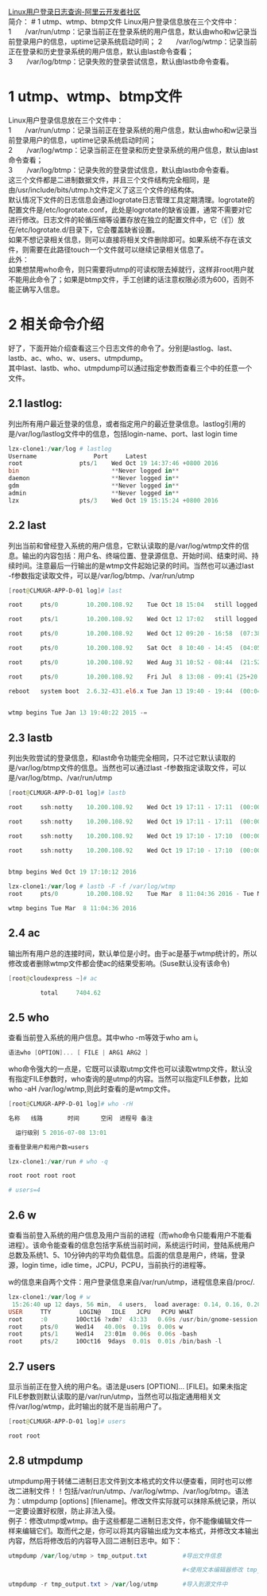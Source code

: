 [Linux用户登录日志查询-阿里云开发者社区](https://developer.aliyun.com/article/611341#:~:text=1%E3%80%80%E3%80%80%2Fvar%2Frun%2Futmp%EF%BC%9A%E8%AE%B0%E5%BD%95%E5%BD%93%E5%89%8D%E6%AD%A3%E5%9C%A8%E7%99%BB%E5%BD%95%E7%B3%BB%E7%BB%9F%E7%9A%84%E7%94%A8%E6%88%B7%E4%BF%A1%E6%81%AF%EF%BC%8C%E9%BB%98%E8%AE%A4%E7%94%B1who%E5%92%8Cw%E8%AE%B0%E5%BD%95%E5%BD%93%E5%89%8D%E7%99%BB%E5%BD%95%E7%94%A8%E6%88%B7%E7%9A%84%E4%BF%A1%E6%81%AF%EF%BC%8Cuptime%E8%AE%B0%E5%BD%95%E7%B3%BB%E7%BB%9F%E5%90%AF%E5%8A%A8%E6%97%B6%E9%97%B4%EF%BC%9B,2%E3%80%80%E3%80%80%2Fvar%2Flog%2Fwtmp%EF%BC%9A%E8%AE%B0%E5%BD%95%E5%BD%93%E5%89%8D%E6%AD%A3%E5%9C%A8%E7%99%BB%E5%BD%95%E5%92%8C%E5%8E%86%E5%8F%B2%E7%99%BB%E5%BD%95%E7%B3%BB%E7%BB%9F%E7%9A%84%E7%94%A8%E6%88%B7%E4%BF%A1%E6%81%AF%EF%BC%8C%E9%BB%98%E8%AE%A4%E7%94%B1last%E5%91%BD%E4%BB%A4%E6%9F%A5%E7%9C%8B%EF%BC%9B%203%E3%80%80%E3%80%80%2Fvar%2Flog%2Fbtmp%EF%BC%9A%E8%AE%B0%E5%BD%95%E5%A4%B1%E8%B4%A5%E7%9A%84%E7%99%BB%E5%BD%95%E5%B0%9D%E8%AF%95%E4%BF%A1%E6%81%AF%EF%BC%8C%E9%BB%98%E8%AE%A4%E7%94%B1lastb%E5%91%BD%E4%BB%A4%E6%9F%A5%E7%9C%8B%E3%80%82)<br />简介： # 1 utmp、wtmp、btmp文件 Linux用户登录信息放在三个文件中： 1　　/var/run/utmp：记录当前正在登录系统的用户信息，默认由who和w记录当前登录用户的信息，uptime记录系统启动时间； 2　　/var/log/wtmp：记录当前正在登录和历史登录系统的用户信息，默认由last命令查看； 3　　/var/log/btmp：记录失败的登录尝试信息，默认由lastb命令查看。
# 1 utmp、wtmp、btmp文件
Linux用户登录信息放在三个文件中：<br />1　　/var/run/utmp：记录当前正在登录系统的用户信息，默认由who和w记录当前登录用户的信息，uptime记录系统启动时间；<br />2　　/var/log/wtmp：记录当前正在登录和历史登录系统的用户信息，默认由last命令查看；<br />3　　/var/log/btmp：记录失败的登录尝试信息，默认由lastb命令查看。<br />这三个文件都是二进制数据文件，并且三个文件结构完全相同，是由/usr/include/bits/utmp.h文件定义了这三个文件的结构体。<br />默认情况下文件的日志信息会通过logrotate日志管理工具定期清理。logrotate的配置文件是/etc/logrotate.conf，此处是logrotate的缺省设置，通常不需要对它进行修改。日志文件的轮循压缩等设置存放在独立的配置文件中，它（们）放在/etc/logrotate.d/目录下，它会覆盖缺省设置。<br />如果不想记录相关信息，则可以直接将相关文件删除即可。如果系统不存在该文件，则需要在此路径touch一个文件就可以继续记录相关信息了。<br />此外：<br />如果想禁用who命令，则只需要将utmp的可读权限去掉就行，这样非root用户就不能用此命令了；如果是btmp文件，手工创建的话注意权限必须为600，否则不能正确写入信息。
# 2 相关命令介绍
好了，下面开始介绍查看这三个日志文件的命令了。分别是lastlog、last、lastb、ac、who、w、users、utmpdump。<br />其中last、lastb、who、utmpdump可以通过指定参数而查看三个中的任意一个文件。

## 2.1 lastlog:
列出所有用户最近登录的信息，或者指定用户的最近登录信息。lastlog引用的是/var/log/lastlog文件中的信息，包括login-name、port、last login time
```powershell
lzx-clone1:/var/log # lastlog
Username                Port     Latest
root                pts/1    Wed Oct 19 14:37:46 +0800 2016
bin                          **Never logged in**
daemon                       **Never logged in**
gdm                          **Never logged in**
admin                        **Never logged in**
lzx                 pts/3    Wed Oct 19 15:15:24 +0800 2016
```

## 2.2 last
列出当前和曾经登入系统的用户信息，它默认读取的是/var/log/wtmp文件的信息。输出的内容包括：用户名、终端位置、登录源信息、开始时间、结束时间、持续时间。注意最后一行输出的是wtmp文件起始记录的时间。当然也可以通过last -f参数指定读取文件，可以是/var/log/btmp、/var/run/utmp
```powershell
[root@CLMUGR-APP-D-01 log]# last

root     pts/0        10.200.108.92    Tue Oct 18 15:04   still logged in  

root     pts/1        10.200.108.92    Wed Oct 12 17:02   still logged in  

root     pts/0        10.200.108.92    Wed Oct 12 09:20 - 16:58  (07:38)   

root     pts/0        10.200.108.92    Sat Oct  8 10:40 - 14:45  (04:05)   

root     pts/0        10.200.108.92    Wed Aug 31 10:52 - 08:44  (21:52)   

root     pts/0        10.200.108.92    Fri Jul  8 13:08 - 09:41 (25+20:32)

reboot   system boot  2.6.32-431.el6.x Tue Jan 13 19:40 - 19:44  (00:04) 
 

wtmp begins Tue Jan 13 19:40:22 2015 -=
```

## 2.3 lastb
列出失败尝试的登录信息，和last命令功能完全相同，只不过它默认读取的是/var/log/btmp文件的信息。当然也可以通过last -f参数指定读取文件，可以是/var/log/btmp、/var/run/utmp
```powershell
[root@CLMUGR-APP-D-01 log]# lastb

root     ssh:notty    10.200.108.92    Wed Oct 19 17:11 - 17:11  (00:00)   

root     ssh:notty    10.200.108.92    Wed Oct 19 17:11 - 17:11  (00:00)   

root     ssh:notty    10.200.108.92    Wed Oct 19 17:10 - 17:10  (00:00)   

root     ssh:notty    10.200.108.92    Wed Oct 19 17:10 - 17:10  (00:00)   
 

btmp begins Wed Oct 19 17:10:12 2016
```

```powershell
lzx-clone1:/var/log # lastb -F -f /var/log/wtmp
root     pts/0        10.200.108.92    Tue Mar  8 11:04:36 2016 - Tue Mar  8 11:04:36 2016  (00:00)    

wtmp begins Tue Mar  8 11:04:36 2016
```

## 2.4 ac

输出所有用户总的连接时间，默认单位是小时。由于ac是基于wtmp统计的，所以修改或者删除wtmp文件都会使ac的结果受影响。(Suse默认没有该命令)

```powershell
[root@cloudexpress ~]# ac

         total     7404.62 
```
## 2.5 who

查看当前登入系统的用户信息。其中who -m等效于who am i。
```powershell
语法who [OPTION]... [ FILE | ARG1 ARG2 ]
```

who命令强大的一点是，它既可以读取utmp文件也可以读取wtmp文件，默认没有指定FILE参数时，who查询的是utmp的内容。当然可以指定FILE参数，比如who -aH /var/log/wtmp,则此时查看的是wtmp文件。

```powershell
[root@CLMUGR-APP-D-01 log]# who -rH

名称   线路       时间      空闲  进程号 备注

  运行级别 5 2016-07-08 13:01

查看登录用户和用户数≈users

lzx-clone1:/var/run # who -q

root root root root

# users=4
```
## 2.6 w
查看当前登入系统的用户信息及用户当前的进程（而who命令只能看用户不能看进程）。该命令能查看的信息包括字系统当前时间，系统运行时间，登陆系统用户总数及系统1、5、10分钟内的平均负载信息。后面的信息是用户，终端，登录源，login time，idle time，JCPU，PCPU，当前执行的进程等。

w的信息来自两个文件：用户登录信息来自/var/run/utmp，进程信息来自/proc/.
```powershell
lzx-clone1:/var/log # w
 15:26:40 up 12 days, 56 min,  4 users,  load average: 0.14, 0.16, 0.20
USER     TTY        LOGIN@   IDLE   JCPU   PCPU WHAT
root     :0        10Oct16 ?xdm?  43:33   0.69s /usr/bin/gnome-session
root     pts/0     Wed14   40.00s  0.19s  0.00s w
root     pts/1     Wed14   23:01m  0.06s  0.06s -bash
root     pts/2     10Oct16  9days  0.01s  0.01s /bin/bash -l
```

## 2.7 users
显示当前正在登入统的用户名。语法是users [OPTION]... [FILE]。如果未指定FILE参数则默认读取的是/var/run/utmp，当然也可以指定通用相关文件/var/log/wtmp，此时输出的就不是当前用户了。
```powershell
[root@CLMUGR-APP-D-01 log]# users

root root
```

## 2.8 utmpdump
utmpdump用于转储二进制日志文件到文本格式的文件以便查看，同时也可以修改二进制文件！！包括/var/run/utmp、/var/log/wtmp、/var/log/btmp。语法为：utmpdump [options] [filename]。修改文件实际就可以抹除系统记录，所以一定要设置好权限，防止非法入侵。<br />例子：修改utmp或wtmp。由于这些都是二进制日志文件，你不能像编辑文件一样来编辑它们。取而代之是，你可以将其内容输出成为文本格式，并修改文本输出内容，然后将修改后的内容导入回二进制日志中。如下：
```powershell
utmpdump /var/log/utmp > tmp_output.txt          #导出文件信息

                                                 #<使用文本编辑器修改 tmp_output.txt>

utmpdump -r tmp_output.txt > /var/log/utmp       #导入到源文件中
```
